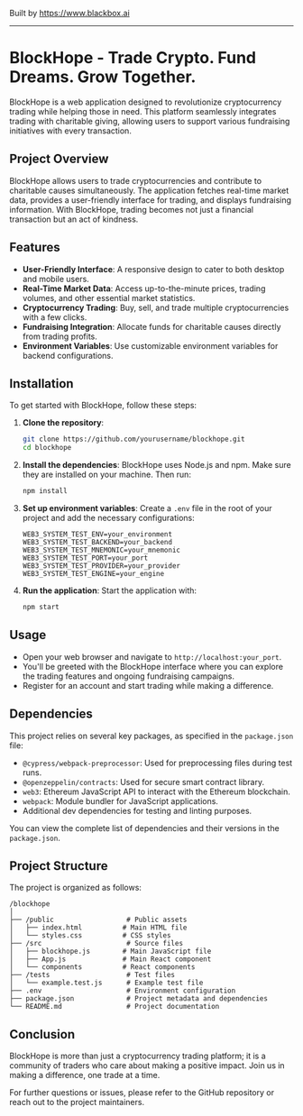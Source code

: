 
Built by https://www.blackbox.ai

---

# BlockHope - Trade Crypto. Fund Dreams. Grow Together.

BlockHope is a web application designed to revolutionize cryptocurrency trading while helping those in need. This platform seamlessly integrates trading with charitable giving, allowing users to support various fundraising initiatives with every transaction.

## Project Overview

BlockHope allows users to trade cryptocurrencies and contribute to charitable causes simultaneously. The application fetches real-time market data, provides a user-friendly interface for trading, and displays fundraising information. With BlockHope, trading becomes not just a financial transaction but an act of kindness.

## Features

- **User-Friendly Interface**: A responsive design to cater to both desktop and mobile users.
- **Real-Time Market Data**: Access up-to-the-minute prices, trading volumes, and other essential market statistics.
- **Cryptocurrency Trading**: Buy, sell, and trade multiple cryptocurrencies with a few clicks.
- **Fundraising Integration**: Allocate funds for charitable causes directly from trading profits.
- **Environment Variables**: Use customizable environment variables for backend configurations.

## Installation

To get started with BlockHope, follow these steps:

1. **Clone the repository**:
   ```bash
   git clone https://github.com/yourusername/blockhope.git
   cd blockhope
   ```

2. **Install the dependencies**:
   BlockHope uses Node.js and npm. Make sure they are installed on your machine. Then run:
   ```bash
   npm install
   ```

3. **Set up environment variables**:
   Create a `.env` file in the root of your project and add the necessary configurations:
   ```
   WEB3_SYSTEM_TEST_ENV=your_environment
   WEB3_SYSTEM_TEST_BACKEND=your_backend
   WEB3_SYSTEM_TEST_MNEMONIC=your_mnemonic
   WEB3_SYSTEM_TEST_PORT=your_port
   WEB3_SYSTEM_TEST_PROVIDER=your_provider
   WEB3_SYSTEM_TEST_ENGINE=your_engine
   ```

4. **Run the application**:
   Start the application with:
   ```bash
   npm start
   ```

## Usage

- Open your web browser and navigate to `http://localhost:your_port`.
- You'll be greeted with the BlockHope interface where you can explore the trading features and ongoing fundraising campaigns.
- Register for an account and start trading while making a difference.

## Dependencies

This project relies on several key packages, as specified in the `package.json` file:

- `@cypress/webpack-preprocessor`: Used for preprocessing files during test runs.
- `@openzeppelin/contracts`: Used for secure smart contract library.
- `web3`: Ethereum JavaScript API to interact with the Ethereum blockchain.
- `webpack`: Module bundler for JavaScript applications.
- Additional dev dependencies for testing and linting purposes.

You can view the complete list of dependencies and their versions in the `package.json`.

## Project Structure

The project is organized as follows:

```
/blockhope
│
├── /public                  # Public assets
│   ├── index.html          # Main HTML file
│   └── styles.css          # CSS styles
├── /src                     # Source files
│   ├── blockhope.js        # Main JavaScript file
│   ├── App.js              # Main React component
│   └── components          # React components
├── /tests                   # Test files
│   └── example.test.js      # Example test file
├── .env                     # Environment configuration
├── package.json             # Project metadata and dependencies
└── README.md                # Project documentation
```

## Conclusion

BlockHope is more than just a cryptocurrency trading platform; it is a community of traders who care about making a positive impact. Join us in making a difference, one trade at a time.

For further questions or issues, please refer to the GitHub repository or reach out to the project maintainers.